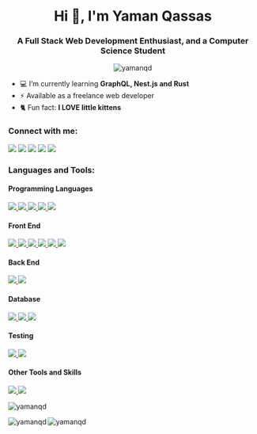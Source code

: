 <h1 align="center">Hi 👋, I'm Yaman Qassas</h1>
<h3 align="center">A Full Stack Web Development Enthusiast, and a Computer Science Student</h3>

<p align="center"><img src="https://komarev.com/ghpvc/?username=yamanqd&color=orange&style=flat-square" alt="yamanqd" /></p>

- 💻 I’m currently learning **GraphQL, Nest.js and Rust**
- ⚡ Available as a freelance web developer
- 🐈 Fun fact: **I LOVE little kittens**

<h3 align="left">Connect with me:</h3>
<a href="mailto:yaman102011@gmail.com"><img src="https://img.shields.io/badge/%20-Email-c14438?style=for-the-badge&logo=Gmail&logoColor=EA4335&labelColor=white&color=EA4335"></a>
<a href="https://t.me/ZenitsuAg"><img src="https://img.shields.io/badge/%20-Telegram-26A5E4?style=for-the-badge&logo=Telegram&labelColor=white&color=26A5E4"></a>
<a href="https://twitter.com/yamanqassas"><img src="https://img.shields.io/badge/%20-Twitter-blue?style=for-the-badge&logo=Twitter&logoColor=1DA1F2&labelColor=white&color=1DA1F2"></a>
<a href="https://fb.com/yaman.qassas.98"><img src="https://img.shields.io/badge/%20-Facebook-blue?style=for-the-badge&logo=Facebook&logoColor=1877F2&labelColor=white&color=1877F2"></a>
<a href="https://linkedin.com/in/yaman-qassas"><img src="https://img.shields.io/badge/%20-LinkedIn-0A66C2?style=for-the-badge&logo=LinkedIn&logoColor=0A66C2&labelColor=white&color=0A66C2"></a>

<h3 align="left">Languages and Tools:</h3>
<h4>Programming Languages</h4>
<a href="https://javascript.info/">
	<img
		src="https://img.shields.io/badge/%20-JavaScript-blue?style=for-the-badge&logo=JavaScript&logoColor=F7DF1E&labelColor=white&color=F7DF1E"
	/>
</a>
<a href="https://www.typescriptlang.org/">
	<img
		src="https://img.shields.io/badge/%20-TypeScript-blue?style=for-the-badge&logo=TypeScript&logoColor=3178C6&labelColor=white&color=3178C6"
	/>
</a>
<a href="https://www.rust-lang.org/">
	<img
		src="https://img.shields.io/badge/%20-Rust-blue?style=for-the-badge&logo=Rust&logoColor=000000&labelColor=white&color=000000"
	/>
</a>
<a href="https://www.python.org/">
	<img
		src="https://img.shields.io/badge/%20-Python-blue?style=for-the-badge&logo=Python&logoColor=3776AB&labelColor=white&color=3776AB"
	/>
</a>
<a href="https://www.java.com/">
	<img
		src="https://img.shields.io/badge/%20-Java-blue?style=for-the-badge&logo=Java&logoColor=007396&labelColor=white&color=007396"
	/>
</a>
<h4>Front End</h4>
<a href="https://www.w3schools.com/html/">
	<img
		src="https://img.shields.io/badge/%20-HTML-blue?style=for-the-badge&logo=HTML5&logoColor=E34F26&labelColor=white&color=E34F26"
	/>
</a>
<a href="https://www.w3schools.com/css/">
	<img
		src="https://img.shields.io/badge/%20-CSS-blue?style=for-the-badge&logo=CSS3&logoColor=1572B6&labelColor=white&color=1572B6"
	/>
</a>
<!-- <a href="https://sass-lang.com/">
	<img
		src="https://img.shields.io/badge/%20-Sass-blue?style=for-the-badge&logo=Sass&logoColor=CC6699&labelColor=white&color=CC6699"
	/>
</a> -->
<a href="https://getbootstrap.com/">
	<img
		src="https://img.shields.io/badge/%20-Bootstrap-blue?style=for-the-badge&logo=Bootstrap&logoColor=7952B3&labelColor=white&color=7952B3"
	/>
</a>
<a href="https://reactjs.org/">
	<img
		src="https://img.shields.io/badge/%20-React-blue?style=for-the-badge&logo=React&logoColor=61DAFB&labelColor=white&color=61DAFB"
	/>
</a>
<a href="https://redux.js.org/">
	<img
		src="https://img.shields.io/badge/%20-Redux-blue?style=for-the-badge&logo=Redux&logoColor=764ABC&labelColor=white&color=764ABC"
	/>
</a>
<a href="https://nextjs.org/">
	<img
		src="https://img.shields.io/badge/%20-Next.js-blue?style=for-the-badge&logo=Next.js&logoColor=000000&labelColor=white&color=000000"
	/>
</a>
<h4>Back End</h4>
<a href="https://nodejs.org/">
	<img
		src="https://img.shields.io/badge/%20-Node.js-blue?style=for-the-badge&logo=Node.js&logoColor=339933&labelColor=white&color=339933"
	/>
</a>
<a href="https://expressjs.com/">
	<img
		src="https://img.shields.io/badge/%20-Express-blue?style=for-the-badge&logo=Express&logoColor=000000&labelColor=white&color=000000"
	/>
</a>
<h4>Database</h4>
<a href="https://www.mongodb.com/">
	<img
		src="https://img.shields.io/badge/%20-MongoDB-blue?style=for-the-badge&logo=MongoDB&logoColor=47A248&labelColor=white&color=47A248"
	/>
</a>
<a href="https://www.mysql.com/">
	<img
		src="https://img.shields.io/badge/%20-MySQL-blue?style=for-the-badge&logo=MySQL&logoColor=4479A1&labelColor=white&color=4479A1"
	/>
</a>
<a href="https://redis.io/">
	<img
		src="https://img.shields.io/badge/%20-Redis-blue?style=for-the-badge&logo=Redis&logoColor=DC382D&labelColor=white&color=DC382D"
	/>
</a>
<h4>Testing</h4>
<a href="https://jestjs.io/">
	<img
		src="https://img.shields.io/badge/%20-Jest-blue?style=for-the-badge&logo=Jest&logoColor=C21325&labelColor=white&color=C21325"
	/>
</a>
<a href="https://www.cypress.io/">
	<img
		src="https://img.shields.io/badge/%20-Cypress-blue?style=for-the-badge&logo=Cypress&logoColor=17202C&labelColor=white&color=17202C"
	/>
</a>
<h4>Other Tools and Skills</h4>
<a href="https://www.linux.org/">
	<img
		src="https://img.shields.io/badge/%20-Linux-blue?style=for-the-badge&logo=Linux&logoColor=FCC624&labelColor=white&color=FCC624"
	/>
</a>
<a href="https://git-scm.com/">
	<img
		src="https://img.shields.io/badge/%20-Git-blue?style=for-the-badge&logo=Git&logoColor=F05032&labelColor=white&color=F05032"
	/>
</a>
<br>
<p><img src="https://github-readme-stats.vercel.app/api/top-langs?username=yamanqd&show_icons=true&theme=github_dark&locale=en&layout=compact" alt="yamanqd" /></p>
<p><img align="left" src="https://github-readme-stats.vercel.app/api?username=yamanqd&count_private=true&theme=github_dark&icon_color=ec362f&show_icons=true" alt="yamanqd" /></p>
<p><img align="left" src="https://github-readme-streak-stats.herokuapp.com/?user=yamanqd&theme=dark" alt="yamanqd" /></p>

